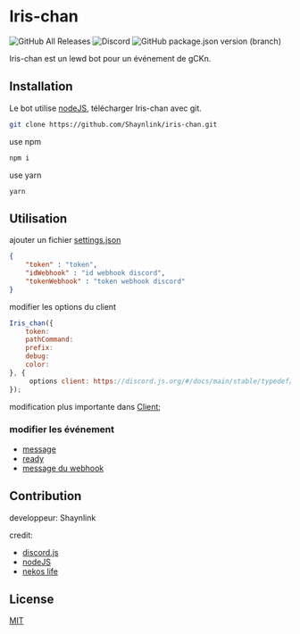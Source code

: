 # Iris-chan
![GitHub All Releases](https://img.shields.io/github/downloads/Shaynlink/iris-chan/total) ![Discord](https://img.shields.io/discord/612430086624247828?label=Iris-chan%20discord) ![GitHub package.json version (branch)](https://img.shields.io/github/package-json/v/Shaynlink/iris-chan/master?label=Iris-chan%20version)

Iris-chan est un lewd bot pour un événement de gCKn.

## Installation

Le bot utilise [nodeJS](https://nodejs.org/en/), télécharger Iris-chan avec git.

```bash
git clone https://github.com/Shaynlink/iris-chan.git
```


use npm

```bash
npm i
```
use yarn
```
yarn
```
## Utilisation
ajouter un fichier [settings.json](https://github.com/Shaynlink/iris-chan/blob/master/settings.exemple.json )
```json
{
    "token" : "token",
    "idWebhook" : "id webhook discord",
    "tokenWebhook" : "token webhook discord"
}
```
modifier les options du client
```js
Iris_chan({
    token:
    pathCommand:
    prefix:
    debug: 
    color:
}, {
     options client: https://discord.js.org/#/docs/main/stable/typedef/ClientOptions
});
```
modification plus importante dans [Client](https://github.com/Shaynlink/iris-chan/blob/master/src/client/client.js);

### modifier les événement
- [message](https://github.com/Shaynlink/iris-chan/blob/master/src/client/client.js#L68)
- [ready](https://github.com/Shaynlink/iris-chan/blob/master/src/client/client.js#L89)
- [message du webhook](https://github.com/Shaynlink/iris-chan/blob/master/src/client/client.js#L91)

## Contribution
developpeur: Shaynlink

credit:
- [discord.js](https://discord.js.org/#/)
- [nodeJS](https://nodejs.org/en/)
- [nekos life](https://nekos.life/)
## License

[MIT](https://choosealicense.com/licenses/mit/)